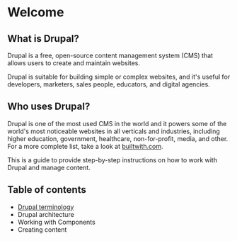 # Welcome

## What is Drupal?

Drupal is a free, open-source content management system (CMS) that allows users to create and maintain websites.

Drupal is suitable for building simple or complex websites, and it's useful for developers, marketers, sales people, educators, and digital agencies.

## Who uses Drupal?

Drupal is one of the most used CMS in the world and it powers some of the world's most noticeable websites in all verticals and industries, including higher education, government, healthcare, non-for-profit, media, and other. For a more complete list, take a look at [builtwith.com](https://trends.builtwith.com/cms/Drupal/United-States).

This is a guide to provide step-by-step instructions on how to work with Drupal and manage content.

## Table of contents

* [Drupal terminology](entities/terms.md)
* Drupal architecture
* Working with Components
* Creating content
